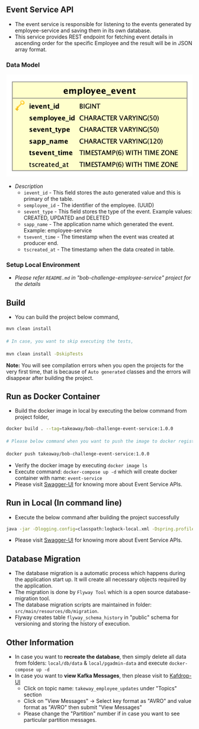 ## Event Service API

 - The event service is responsible for listening to the events generated by employee-service and saving them in its own database. 
 - This service provides REST endpoint for fetching event details in ascending order for the specific Employee and the result will be in JSON array format. 

### Data Model

![Alt text](doc_source/db_model.png)

- *Description*
    - `ievent_id` - This field stores the auto generated value and this is primary of the table.
    - `semployee_id` - The identifier of the employee. (UUID)
    - `sevent_type` - This field stores the type of the event. Example values: CREATED, UPDATED and DELETED
    - `sapp_name` - The application name which generated the event. Example: employee-service
    - `tsevent_time` - The timestamp when the event was created at producer end.
    - `tscreated_at` - The timestamp when the data created in table.

### Setup Local Environment

- *Please refer `README.md` in "bob-challenge-employee-service" project for the details*
    
## Build

- You can build the project below command,

```bash
mvn clean install

# In case, you want to skip executing the tests,

mvn clean install -DskipTests
```

**Note:** You will see compilation errors when you open the projects for the very first time, that is because of `Auto generated` classes and the errors will disappear after building the project.  

## Run as Docker Container

- Build the docker image in local by executing the below command from project folder,

```bash
docker build . --tag=takeaway/bob-challenge-event-service:1.0.0

# Please below command when you want to push the image to docker registry

docker push takeaway/bob-challenge-event-service:1.0.0
```

- Verify the docker image by executing `docker image ls`
- Execute command: `docker-compose up -d` which will create docker container with name: `event-service`
- Please visit [Swagger-UI](http://localhost:8090/takeaway/swagger-ui/index.html) for knowing more about Event Service APIs. 

## Run in Local (In command line)

- Execute the below command after building the project successfully

```bash
java -jar -Dlogging.config=classpath:logback-local.xml -Dspring.profiles.active=local bob-challenge-event-service-1.0.0.jar
```
- Please visit [Swagger-UI](http://localhost:8090/takeaway/swagger-ui/index.html) for knowing more about Event Service APIs. 

## Database Migration

- The database migration is a automatic process which happens during the application start up. It will create all necessary objects required by the application.
- The migration is done by `Flyway Tool` which is a open source database-migration tool.
- The database migration scripts are maintained in folder: `src/main/resources/db/migration`.
- Flyway creates table `flyway_schema_history` in "public" schema for versioning and storing the history of execution.

## Other Information

- In case you want to **recreate the database**, then simply delete all data from folders: `local/db/data` & `local/pgadmin-data` and execute `docker-compose up -d`
- In case you want to **view Kafka Messages**, then please visit to [Kafdrop-UI](http://localhost:9100)
    - Click on topic name: `takeway_employee_updates` under "Topics" section
    - Click on "View Messages" -> Select key format as "AVRO" and value format as "AVRO" then submit "View Messages"
    - Please change the "Partition" number if in case you want to see particular partition messages.